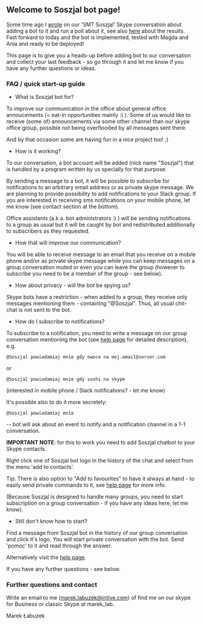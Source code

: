 ## Welcome to Soszjal bot page!

Some time ago I [wrote](history) on our 'SMT Soszjal' Skype conversation about adding a bot to it and run a poll about it, see also [here](history) about the results.
Fast forward to today and the bot is implemented, tested with Magda and Ania and ready to be deployed!

This page is to give you a heads-up before adding bot to our conversation and collect your last feedback - so go through it and let me know if you have any further questions or ideas.

### FAQ / quick start-up guide

- What is Soszjal bot for?

To improve our communication in the office about general office annoucements (= eat-in opportunities mainly :) ).
Some of us would like to receive (some of) announcements via some other channel than our skype office group, possible not being overflooded by all messages sent there.

And by that occasion some are having fun in a nice project too! ;)

- How is it working?

To our conversation, a bot account will be added (nick name "Soszjal") that is handled by a program written by us specially for that purpose.

By sending a message to a bot, it will be possible to subscribe for notifications to an arbitrary email address or as private skype message. We are planning to provide possibility to add notifications to your Slack group. If you are interested in receiving sms notifications on your mobile phone, let me know (see contact section at the bottom).

Office assistants (a.k.a. bot administrators :) ) will be sending notifications to a group as usual but it will be caught by bot and redistributed additionally to subscribers as they requested.

- How that will improve our communication?

You will be able to receive message to an email that you receive on a mobile phone and/or as private skype message while you can keep messages on a group conversation muted or even you can leave the group (however to subscribe you need to be a member of the group - see below).

- How about privacy - will the bot be spying us?

Skype bots have a restriction - when added to a group, they receive only messages mentioning them - containing "@Soszjal".
Thus, all usual chit-chat is not sent to the bot.

- How do I subscribe to notifications?

To subscribe to a notification, you need to write a message on our group conversation mentioning the bot (see [help page](help) for detailed description), e.g. 
```
@Soszjal powiadamiaj mnie gdy owoce na moj.email@server.com
```
or
```
@Soszjal powiadamiaj mnie gdy sushi na skype
```
(interested in mobile phone / Slack notifications? - let me know)

It's possible also to do it more secretely:
```
@Soszjal powiadamiaj mnie
```
-- bot will ask about an event to notify and a notification channel in a 1-1 conversation.

**IMPORTANT NOTE**: for this to work you need to add Soszjal chatbot to your Skype contacts. 

Right click one of Soszjal bot logo in the history of the chat and select from the menu 'add to contacts'.

Tip: There is also option to "Add to favourites" to have it always at hand - to easily send private commands to it, see [help page](help) for more info.


(Because Soszjal is designed to handle many groups, you need to start subscription on a group conversation - if you have any ideas here, let me know).


- Still don't know how to start?

Find a message from Soszjal bot in the history of our group conversation and click it's logo. You will start private conversation with the bot. Send 'pomoc' to it and read through the answer.

Alternatively visit the [help page](help).

If you have any further questions - see below.

### Further questions and contact

Write an email to me (marek.labuzek@intive.com) of find me on our skype for Business or classic Skype at marek_lab.

Marek Łabuzek
